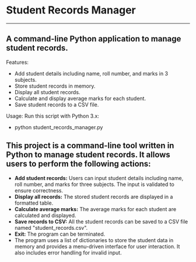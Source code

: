 
# Student Records Manager
-----------------------

## A command-line Python application to manage student records.

Features:
- Add student details including name, roll number, and marks in 3 subjects.
- Store student records in memory.
- Display all student records.
- Calculate and display average marks for each student.
- Save student records to a CSV file.

Usage:
Run this script with Python 3.x:
  - python student_records_manager.py


## This project is a command-line tool written in Python to manage student records. It allows users to perform the following actions:

- **Add student records:** Users can input student details including name, roll number, and marks for three subjects. The input is validated to ensure correctness.
- **Display all records:** The stored student records are displayed in a formatted table.
- **Calculate average marks:** The average marks for each student are calculated and displayed.
- **Save records to CSV:** All the student records can be saved to a CSV file named "student_records.csv".
- **Exit:** The program can be terminated.
 - The program uses a list of dictionaries to store the student data in memory and provides a menu-driven interface for user interaction. It also includes error handling for invalid input.
